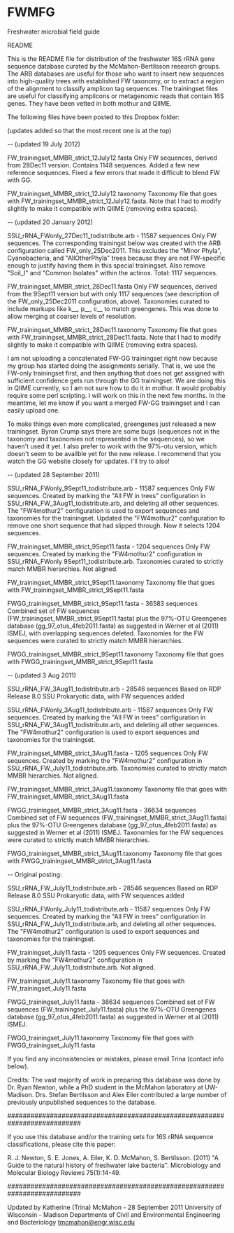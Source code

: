 FWMFG
=====

Freshwater microbial field guide

README 

This is the README file for distribution of the freshwater 16S rRNA gene sequence database curated by the McMahon-Bertilsson research groups.  The ARB databases are useful for those who want to insert new sequences into high-quality trees with established FW taxonomy, or to extract a region of the alignment to classify amplicon tag sequences. The trainingset files are useful for classifying amplicons or metagenomic reads that contain 16S genes.  They have been vetted in both mothur and QIIME.

The following files have been posted to this Dropbox folder:

(updates added so that the most recent one is at the top)

--
(updated 19 July 2012)

FW_trainingset_MMBR_strict_12July12.fasta
Only FW sequences, derived from 28Dec11 version. Contains 1148 sequences. Added a few new reference sequences. Fixed a few errors that made it difficult to blend FW with GG.  

FW_trainingset_MMBR_strict_12July12.taxonomy
Taxonomy file that goes with FW_trainingset_MMBR_strict_12July12.fasta. Note that I had to modify slightly to make it compatible with QIIME (removing extra spaces).


--
(updated 20 January 2012)

SSU_rRNA_FWonly_27Dec11_todistribute.arb - 11587 sequences
Only FW sequences. The corresponding trainingst below was created with the ARB configuration called FW_only_25Dec2011. This excludes the "Minor Phyla", Cyanobacteria, and "AllOtherPhyla" trees because they are not FW-specific enough to justify having them in this special trainingset. Also remove "Soil_I" and "Common Isolates" within the actinos.  Total: 1117 sequences.

FW_trainingset_MMBR_strict_28Dec11.fasta
Only FW sequences, derived from the 9Sept11 version but with only 1117 sequences (see description of the FW_only_25Dec2011 configuration, above). Taxonomies curated to include markups like k__, p__, c__ to match greengenes. This was done to allow merging at coarser levels of resolution.

FW_trainingset_MMBR_strict_28Dec11.taxonomy
Taxonomy file that goes with FW_trainingset_MMBR_strict_28Dec11.fasta. Note that I had to modify slightly to make it compatible with QIIME (removing extra spaces).

I am not uploading a concatenated FW-GG trainingset right now because my group has started doing the assignments serially.  That is, we use the FW-only trainingset first, and then anything that does not get assigned with sufficient confidence gets run through the GG trainingset.  We are doing this in QIIME currently, so I am not sure how to do it in mothur. It would probably require some perl scripting.  I will work on this in the next few months. In the meantime, let me know if you want a merged FW-GG trainingset and I can easily upload one.

To make things even more complicated, greengenes just released a new trainingset.  Byron Crump says there are some bugs (sequences not in the taxonomy and taxonomies not represented in the sequences), so we haven't used it yet. I also prefer to work with the 97%-otu version, which doesn't seem to be availble yet for the new release. I recommend that you watch the GG website closely for updates.  I'll try to also!

--
(updated 28 September 2011)

SSU_rRNA_FWonly_9Sept11_todistribute.arb - 11587 sequences
Only FW sequences. Created by marking the "All FW in trees" configuration in SSU_rRNA_FW_3Aug11_todistribute.arb, and deleting all other sequences. The "FW4mothur2" configuration is used to export sequences and taxonomies for the trainingset.  Updated the "FW4mothur2" configuration to remove one short sequence that had slipped through. Now it selects 1204 sequences.

FW_trainingset_MMBR_strict_9Sept11.fasta - 1204 sequences
Only FW sequences. Created by marking the "FW4mothur2" configuration in SSU_rRNA_FWonly 9Sept11_todistribute.arb. Taxonomies curated to strictly match MMBR hierarchies. Not aligned.

FW_trainingset_MMBR_strict_9Sept11.taxonomy
Taxonomy file that goes with FW_trainingset_MMBR_strict_9Sept11.fasta

FWGG_trainingset_MMBR_strict_9Sept11.fasta - 36583 sequences
Combined set of FW sequences (FW_trainingset_MMBR_strict_9Sept11.fasta) plus the 97%-OTU Greengenes database (gg_97_otus_4feb2011.fasta) as suggested in Werner et al (2011) ISMEJ, with overlapping sequences deleted. Taxonomies for the FW sequences were curated to strictly match MMBR hierarchies. 

FWGG_trainingset_MMBR_strict_9Sept11.taxonomy
Taxonomy file that goes with FWGG_trainingset_MMBR_strict_9Sept11.fasta

--
(updated 3 Aug 2011)

SSU_rRNA_FW_3Aug11_todistribute.arb  -  28546 sequences
Based on RDP Release 8.0 SSU Prokaryotic data, with FW sequences added

SSU_rRNA_FWonly_3Aug11_todistribute.arb - 11587 sequences
Only FW sequences. Created by marking the "All FW in trees" configuration in SSU_rRNA_FW_3Aug11_todistribute.arb, and deleting all other sequences. The "FW4mothur2" configuration is used to export sequences and taxonomies for the trainingset.

FW_trainingset_MMBR_strict_3Aug11.fasta - 1205 sequences
Only FW sequences. Created by marking the "FW4mothur2" configuration in SSU_rRNA_FW_July11_todistribute.arb. Taxonomies curated to strictly match MMBR hierarchies. Not aligned.

FW_trainingset_MMBR_strict_3Aug11.taxonomy
Taxonomy file that goes with FW_trainingset_MMBR_strict_3Aug11.fasta

FWGG_trainingset_MMBR_strict_3Aug11.fasta - 36634 sequences
Combined set of FW sequences (FW_trainingset_MMBR_strict_3Aug11.fasta) plus the 97%-OTU Greengenes database (gg_97_otus_4feb2011.fasta) as suggested in Werner et al (2011) ISMEJ. Taxonomies for the FW sequences were curated to strictly match MMBR hierarchies. 

FWGG_trainingset_MMBR_strict_3Aug11.taxonomy
Taxonomy file that goes with FWGG_trainingset_MMBR_strict_3Aug11.fasta 

--
Original posting:

SSU_rRNA_FW_July11_todistribute.arb  -  28546 sequences
Based on RDP Release 8.0 SSU Prokaryotic data, with FW sequences added

SSU_rRNA_FWonly_July11_todistribute.arb - 11587 sequences
Only FW sequences. Created by marking the "All FW in trees" configuration in SSU_rRNA_FW_July11_todistribute.arb, and deleting all other sequences. The "FW4mothur2" configuration is used to export sequences and taxonomies for the trainingset.

FW_trainingset_July11.fasta - 1205 sequences
Only FW sequences. Created by marking the "FW4mothur2" configuration in SSU_rRNA_FW_July11_todistribute.arb. Not aligned.

FW_trainingset_July11.taxonomy
Taxonomy file that goes with FW_trainingset_July11.fasta

FWGG_trainingset_July11.fasta - 36634 sequences
Combined set of FW sequences (FW_trainingset_July11.fasta) plus the 97%-OTU Greengenes database (gg_97_otus_4feb2011.fasta) as suggested in Werner et al (2011) ISMEJ.

FWGG_trainingset_July11.taxonomy
Taxonomy file that goes with FWGG_trainingset_July11.fasta




If you find any inconsistencies or mistakes, please email Trina (contact info below).

Credits:
The vast majority of work in preparing this database was done by Dr. Ryan Newton, while a PhD student in the McMahon laboratory at UW-Madison. Drs. Stefan Bertilsson and Alex Eiler contributed a large number of previously unpublished sequences to the database.

###########################################################################

If you use this database and/or the training sets for 16S rRNA sequence classifications, please cite this paper:

R. J. Newton, S. E. Jones, A. Eiler, K. D. McMahon, S. Bertilsson. (2011) "A Guide to the natural history of freshwater lake bacteria". Microbiology and Molecular Biology Reviews 75(1):14-49. 

###########################################################################

Updated by Katherine (Trina) McMahon - 28 September 2011
University of Wisconsin - Madison
Departments of Civil and Environmental Engineering and Bacteriology
tmcmahon@engr.wisc.edu